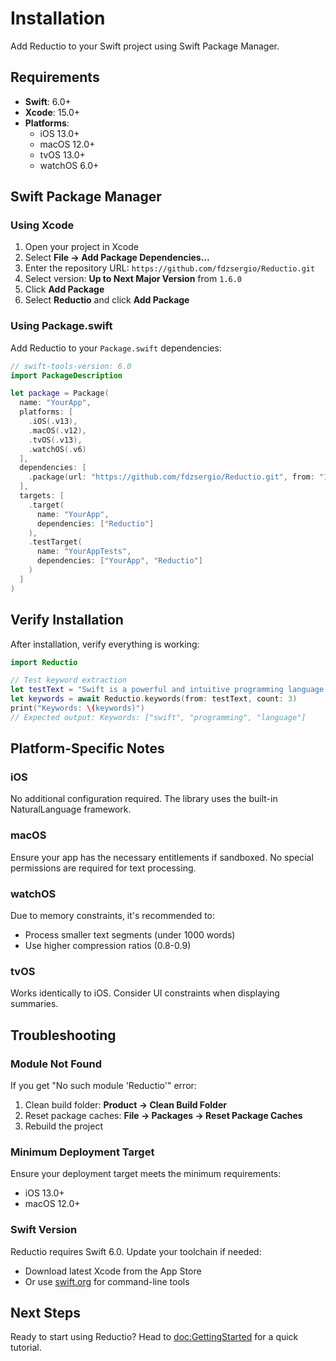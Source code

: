 # Installation

Add Reductio to your Swift project using Swift Package Manager.

## Requirements

- **Swift**: 6.0+
- **Xcode**: 15.0+
- **Platforms**:
  - iOS 13.0+
  - macOS 12.0+
  - tvOS 13.0+
  - watchOS 6.0+

## Swift Package Manager

### Using Xcode

1. Open your project in Xcode
2. Select **File → Add Package Dependencies...**
3. Enter the repository URL: `https://github.com/fdzsergio/Reductio.git`
4. Select version: **Up to Next Major Version** from `1.6.0`
5. Click **Add Package**
6. Select **Reductio** and click **Add Package**

### Using Package.swift

Add Reductio to your `Package.swift` dependencies:

```swift
// swift-tools-version: 6.0
import PackageDescription

let package = Package(
  name: "YourApp",
  platforms: [
    .iOS(.v13),
    .macOS(.v12),
    .tvOS(.v13),
    .watchOS(.v6)
  ],
  dependencies: [
    .package(url: "https://github.com/fdzsergio/Reductio.git", from: "1.6.0")
  ],
  targets: [
    .target(
      name: "YourApp",
      dependencies: ["Reductio"]
    ),
    .testTarget(
      name: "YourAppTests",
      dependencies: ["YourApp", "Reductio"]
    )
  ]
)
```

## Verify Installation

After installation, verify everything is working:

```swift
import Reductio

// Test keyword extraction
let testText = "Swift is a powerful and intuitive programming language."
let keywords = await Reductio.keywords(from: testText, count: 3)
print("Keywords: \(keywords)")
// Expected output: Keywords: ["swift", "programming", "language"]
```

## Platform-Specific Notes

### iOS
No additional configuration required. The library uses the built-in NaturalLanguage framework.

### macOS
Ensure your app has the necessary entitlements if sandboxed. No special permissions are required for text processing.

### watchOS
Due to memory constraints, it's recommended to:
- Process smaller text segments (under 1000 words)
- Use higher compression ratios (0.8-0.9)

### tvOS
Works identically to iOS. Consider UI constraints when displaying summaries.

## Troubleshooting

### Module Not Found
If you get "No such module 'Reductio'" error:
1. Clean build folder: **Product → Clean Build Folder**
2. Reset package caches: **File → Packages → Reset Package Caches**
3. Rebuild the project

### Minimum Deployment Target
Ensure your deployment target meets the minimum requirements:
- iOS 13.0+
- macOS 12.0+

### Swift Version
Reductio requires Swift 6.0. Update your toolchain if needed:
- Download latest Xcode from the App Store
- Or use [swift.org](https://swift.org/download/) for command-line tools

## Next Steps

Ready to start using Reductio? Head to <doc:GettingStarted> for a quick tutorial.